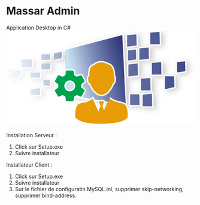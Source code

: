 # Massar Admin
Application Desktop in C#
![Alt text](MassarAdminDesktop/MassarAdminDesktop/Resources/massar.png?raw=true "MassarAdminLogo")


Installation Serveur :
1) Click sur Setup.exe
2) Suivre installateur

Installateur Client :
1) Click sur Setup.exe
2) Suivre installateur
3) Sur le fichier de configuratin MySQL.ini, supprimer skip-networking, supprimer bind-address.
